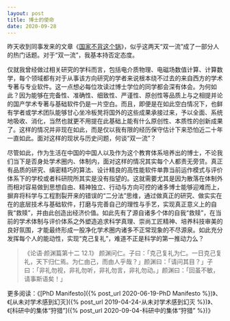 ```yaml
---
layout: post
title: 博士的使命
date: 2020-09-28
---
```


昨天收到同事发来的文章《[国家不背这个锅](https://mp.weixin.qq.com/s/a1vEVQWEhSDm4Jlj3XKJhQ)》，似乎这两天“双一流”成了一部分人的热门话题。对于“双一流”，我基本持否定态度。

仅就我曾经做过相关研究的学科而言，包括电介质物理、电磁场数值计算、计算数学，每个领域都有对于从事该方向研究的学者来说根本绕不过去的来自西方的学术专著与专业软件。这一点想必每位攻读过博士学位的同学都会深有体会。为何如此？因为能够在完备性、准确性、细致性、严谨性、原创性等品质上与之相提并论的国产学术专著与基础软件仍是一片空白。而且，即便是在如此空白情况下，也鲜有学者或学术团队能够甘心坐冷板凳将国外的这些成果承接过来，予以全面、系统地吸收、消化，当然也就更不用提在此基础上能有什么原创性、本质性的创新成果了。这样的情况并非现在如此，而是仅以我有限的经历保守估计下来恐怕近二十年一直如此。面对这样的现状与历史问题，何谈“双一流”？

尽管如此，作为生活在中国的中国人以及作为这个教育体系培养出的博士，不论我们当下是否身处学术圈内、体制内，面对这样的情况其实每个人都责无旁贷。真正有品质的研究、缜密精巧的算法、设计精良的高性能软件单靠当前运作模式与评价体系下的学校或者科研院所其实是没有指望的。这就需要尤其是因为散落在体制外而相对容易做到思想自由、精神独立、行动与方向可控的诸多博士能够迎难而上，摒弃将科学与工程割裂开来的错误的“二分法”思维，通过做真正的研究、做实实在在的底层技术与基础软件，打磨与完善自己的理性与手艺，实现真正意义上的自我“救赎”，并由此创造出经济价值。如此先有了源自诸多个体的自我“救赎”，在当前的学术体制与评价体系之外塑造追求科学真理、崇尚工匠精神、培养科技审美的良好氛围，才能最终形成一股净化学术圈内诸多不正常现象的不尽源泉。如此充分发挥每个人的能动性，实现“克己复礼”，难道不正是科学的第一推动力么？

> 《论语·颜渊篇第十二 12.1》 颜渊问仁。子曰：「克己复礼为仁。一日克己复礼，天下归仁焉。为仁由己，而由人乎哉？」颜渊曰：「请问其目？」子曰：「非礼勿视，非礼勿听，非礼勿言，非礼勿动。」颜渊曰：「回虽不敏，请事斯语矣！」

更多阅读：《[PhD Manifesto]({% post_url 2020-06-19-PhD Manifesto %})》、《[从未对学术感到幻灭]({% post_url 2019-04-24-从未对学术感到幻灭 %})》、《[科研中的集体“狩猎”]({% post_url 2020-09-04-科研中的集体“狩猎” %})》
